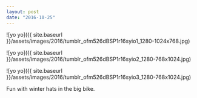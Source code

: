 ```yaml
---
layout: post
date: "2016-10-25"
---
```


![yo yo]({{ site.baseurl }}/assets/images/2016/tumblr_ofm526dBSP1r16syio1_1280-1024x768.jpg)

![yo yo]({{ site.baseurl }}/assets/images/2016/tumblr_ofm526dBSP1r16syio2_1280-768x1024.jpg)

![yo yo]({{ site.baseurl }}/assets/images/2016/tumblr_ofm526dBSP1r16syio3_1280-768x1024.jpg)

Fun with winter hats in the big bike.
